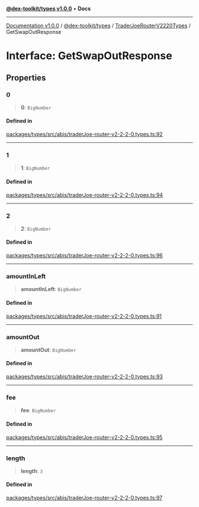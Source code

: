 [**@dex-toolkit/types v1.0.0**](../../../README.md) • **Docs**

***

[Documentation v1.0.0](../../../../../packages.md) / [@dex-toolkit/types](../../../README.md) / [TraderJoeRouterV2220Types](../README.md) / GetSwapOutResponse

# Interface: GetSwapOutResponse

## Properties

### 0

> **0**: `BigNumber`

#### Defined in

[packages/types/src/abis/traderJoe-router-v2-2-2-0.types.ts:92](https://github.com/niZmosis/dex-toolkit/blob/3d8b41b44787b30fbea5de3ab4737662ffb61bc8/packages/types/src/abis/traderJoe-router-v2-2-2-0.types.ts#L92)

***

### 1

> **1**: `BigNumber`

#### Defined in

[packages/types/src/abis/traderJoe-router-v2-2-2-0.types.ts:94](https://github.com/niZmosis/dex-toolkit/blob/3d8b41b44787b30fbea5de3ab4737662ffb61bc8/packages/types/src/abis/traderJoe-router-v2-2-2-0.types.ts#L94)

***

### 2

> **2**: `BigNumber`

#### Defined in

[packages/types/src/abis/traderJoe-router-v2-2-2-0.types.ts:96](https://github.com/niZmosis/dex-toolkit/blob/3d8b41b44787b30fbea5de3ab4737662ffb61bc8/packages/types/src/abis/traderJoe-router-v2-2-2-0.types.ts#L96)

***

### amountInLeft

> **amountInLeft**: `BigNumber`

#### Defined in

[packages/types/src/abis/traderJoe-router-v2-2-2-0.types.ts:91](https://github.com/niZmosis/dex-toolkit/blob/3d8b41b44787b30fbea5de3ab4737662ffb61bc8/packages/types/src/abis/traderJoe-router-v2-2-2-0.types.ts#L91)

***

### amountOut

> **amountOut**: `BigNumber`

#### Defined in

[packages/types/src/abis/traderJoe-router-v2-2-2-0.types.ts:93](https://github.com/niZmosis/dex-toolkit/blob/3d8b41b44787b30fbea5de3ab4737662ffb61bc8/packages/types/src/abis/traderJoe-router-v2-2-2-0.types.ts#L93)

***

### fee

> **fee**: `BigNumber`

#### Defined in

[packages/types/src/abis/traderJoe-router-v2-2-2-0.types.ts:95](https://github.com/niZmosis/dex-toolkit/blob/3d8b41b44787b30fbea5de3ab4737662ffb61bc8/packages/types/src/abis/traderJoe-router-v2-2-2-0.types.ts#L95)

***

### length

> **length**: `3`

#### Defined in

[packages/types/src/abis/traderJoe-router-v2-2-2-0.types.ts:97](https://github.com/niZmosis/dex-toolkit/blob/3d8b41b44787b30fbea5de3ab4737662ffb61bc8/packages/types/src/abis/traderJoe-router-v2-2-2-0.types.ts#L97)
